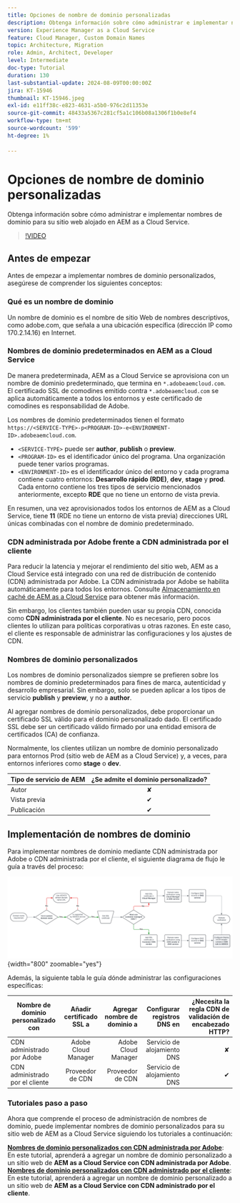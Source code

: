 ```yaml
---
title: Opciones de nombre de dominio personalizadas
description: Obtenga información sobre cómo administrar e implementar nombres de dominio personalizados para su sitio web alojado en AEM as a Cloud Service.
version: Experience Manager as a Cloud Service
feature: Cloud Manager, Custom Domain Names
topic: Architecture, Migration
role: Admin, Architect, Developer
level: Intermediate
doc-type: Tutorial
duration: 130
last-substantial-update: 2024-08-09T00:00:00Z
jira: KT-15946
thumbnail: KT-15946.jpeg
exl-id: e11ff38c-e823-4631-a5b0-976c2d11353e
source-git-commit: 48433a5367c281cf5a1c106b08a1306f1b0e8ef4
workflow-type: tm+mt
source-wordcount: '599'
ht-degree: 1%

---
```


# Opciones de nombre de dominio personalizadas

Obtenga información sobre cómo administrar e implementar nombres de dominio para su sitio web alojado en AEM as a Cloud Service.

>[!VIDEO](https://video.tv.adobe.com/v/3432632?quality=12&learn=on)

## Antes de empezar

Antes de empezar a implementar nombres de dominio personalizados, asegúrese de comprender los siguientes conceptos:

### Qué es un nombre de dominio

Un nombre de dominio es el nombre de sitio Web de nombres descriptivos, como adobe.com, que señala a una ubicación específica (dirección IP como 170.2.14.16) en Internet.

### Nombres de dominio predeterminados en AEM as a Cloud Service

De manera predeterminada, AEM as a Cloud Service se aprovisiona con un nombre de dominio predeterminado, que termina en `*.adobeaemcloud.com`. El certificado SSL de comodines emitido contra `*.adobeaemcloud.com` se aplica automáticamente a todos los entornos y este certificado de comodines es responsabilidad de Adobe.

Los nombres de dominio predeterminados tienen el formato `https://<SERVICE-TYPE>-p<PROGRAM-ID>-e<ENVIRONMENT-ID>.adobeaemcloud.com`.

- `<SERVICE-TYPE>` puede ser **author**, **publish** o **preview**.
- `<PROGRAM-ID>` es el identificador único del programa. Una organización puede tener varios programas.
- `<ENVIRONMENT-ID>` es el identificador único del entorno y cada programa contiene cuatro entornos: **Desarrollo rápido (RDE)**, **dev**, **stage** y **prod**. Cada entorno contiene los tres tipos de servicio mencionados anteriormente, excepto **RDE** que no tiene un entorno de vista previa.

En resumen, una vez aprovisionados todos los entornos de AEM as a Cloud Service, tiene **11** (RDE no tiene un entorno de vista previa) direcciones URL únicas combinadas con el nombre de dominio predeterminado.

### CDN administrada por Adobe frente a CDN administrada por el cliente

Para reducir la latencia y mejorar el rendimiento del sitio web, AEM as a Cloud Service está integrado con una red de distribución de contenido (CDN) administrada por Adobe. La CDN administrada por Adobe se habilita automáticamente para todos los entornos. Consulte [Almacenamiento en caché de AEM as a Cloud Service](../caching/overview.md) para obtener más información.

Sin embargo, los clientes también pueden usar su propia CDN, conocida como **CDN administrada por el cliente**. No es necesario, pero pocos clientes lo utilizan para políticas corporativas u otras razones. En este caso, el cliente es responsable de administrar las configuraciones y los ajustes de CDN.

### Nombres de dominio personalizados

Los nombres de dominio personalizados siempre se prefieren sobre los nombres de dominio predeterminados para fines de marca, autenticidad y desarrollo empresarial. Sin embargo, solo se pueden aplicar a los tipos de servicio **publish** y **preview**, y no a **author**.

Al agregar nombres de dominio personalizados, debe proporcionar un certificado SSL válido para el dominio personalizado dado. El certificado SSL debe ser un certificado válido firmado por una entidad emisora de certificados (CA) de confianza.

Normalmente, los clientes utilizan un nombre de dominio personalizado para entornos Prod (sitio web de AEM as a Cloud Service) y, a veces, para entornos inferiores como **stage** o **dev**.

| Tipo de servicio de AEM | ¿Se admite el dominio personalizado? |
|---------------------|:-----------------------:|
| Autor | ✘ |
| Vista previa | ✔ |
| Publicación | ✔ |

## Implementación de nombres de dominio

Para implementar nombres de dominio mediante CDN administrada por Adobe o CDN administrada por el cliente, el siguiente diagrama de flujo le guía a través del proceso:

![Diagrama de flujo de administración de nombres de dominio](./assets/domain-name-management-flowchart.png){width="800" zoomable="yes"}

Además, la siguiente tabla le guía dónde administrar las configuraciones específicas:

| Nombre de dominio personalizado con | Añadir certificado SSL a | Agregar nombre de dominio a | Configurar registros DNS en | ¿Necesita la regla CDN de validación de encabezado HTTP? |
|---------------------|:-----------------------:|-----------------------:|-----------------------:|-----------------------:|
| CDN administrado por Adobe | Adobe Cloud Manager | Adobe Cloud Manager | Servicio de alojamiento DNS | ✘ |
| CDN administrado por el cliente | Proveedor de CDN | Proveedor de CDN | Servicio de alojamiento DNS | ✔ |

### Tutoriales paso a paso

Ahora que comprende el proceso de administración de nombres de dominio, puede implementar nombres de dominio personalizados para su sitio web de AEM as a Cloud Service siguiendo los tutoriales a continuación:

**[Nombres de dominio personalizados con CDN administrada por Adobe](./custom-domain-name-with-adobe-managed-cdn.md)**: En este tutorial, aprenderá a agregar un nombre de dominio personalizado a un sitio web de **AEM as a Cloud Service con CDN administrada por Adobe**.
**[Nombres de dominio personalizados con CDN administrado por el cliente](./custom-domain-names-with-customer-managed-cdn.md)**: En este tutorial, aprenderá a agregar un nombre de dominio personalizado a un sitio web de **AEM as a Cloud Service con CDN administrado por el cliente**.
